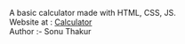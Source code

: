 A basic calculator made with HTML, CSS, JS.
<br>
Website at : [Calculator](https://sonuthakur03.github.io/Calculator/)
<br>
Author :- Sonu Thakur